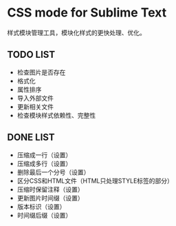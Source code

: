 # CSS mode for Sublime Text #

样式模块管理工具，模块化样式的更快处理、优化。

## TODO LIST ##

* 检查图片是否存在
* 格式化
* 属性排序
* 导入外部文件
* 更新相关文件
* 检查模块样式依赖性、完整性

## DONE LIST ##
* 压缩成一行（设置）
* 压缩成多行（设置）
* 删除最后一个分号（设置）
* 区分CSS和HTML文件（HTML只处理STYLE标签的部分）
* 压缩时保留注释（设置）
* 更新图片时间缀（设置）
* 版本标识（设置）
* 时间缀后缀（设置）